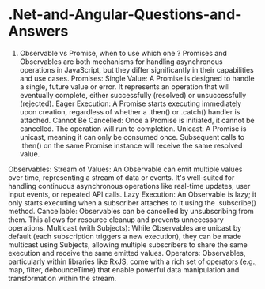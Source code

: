 # .Net-and-Angular-Questions-and-Answers
1. Observable vs Promise, when to use which one ?
Promises and Observables are both mechanisms for handling asynchronous operations in JavaScript, but they differ significantly in their capabilities and use cases.
Promises:
Single Value:
A Promise is designed to handle a single, future value or error. It represents an operation that will eventually complete, either successfully (resolved) or unsuccessfully (rejected).
Eager Execution:
A Promise starts executing immediately upon creation, regardless of whether a .then() or .catch() handler is attached.
Cannot Be Cancelled:
Once a Promise is initiated, it cannot be cancelled. The operation will run to completion.
Unicast:
A Promise is unicast, meaning it can only be consumed once. Subsequent calls to .then() on the same Promise instance will receive the same resolved value.

Observables:
Stream of Values:
An Observable can emit multiple values over time, representing a stream of data or events. It's well-suited for handling continuous asynchronous operations like real-time updates, user input events, or repeated API calls.
Lazy Execution:
An Observable is lazy; it only starts executing when a subscriber attaches to it using the .subscribe() method.
Cancellable:
Observables can be cancelled by unsubscribing from them. This allows for resource cleanup and prevents unnecessary operations.
Multicast (with Subjects):
While Observables are unicast by default (each subscription triggers a new execution), they can be made multicast using Subjects, allowing multiple subscribers to share the same execution and receive the same emitted values.
Operators:
Observables, particularly within libraries like RxJS, come with a rich set of operators (e.g., map, filter, debounceTime) that enable powerful data manipulation and transformation within the stream.
